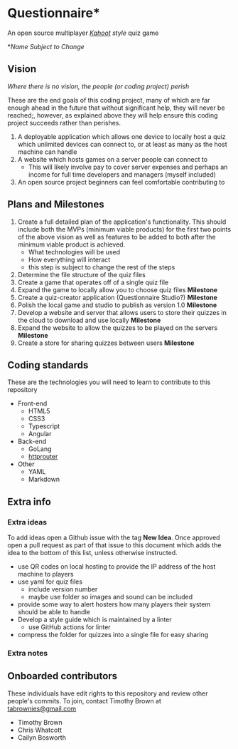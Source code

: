 # Questionnaire*
An open source multiplayer *[Kahoot](https://kahoot.it) style* quiz game

**Name Subject to Change*

## Vision
*Where there is no vision, the people (or coding project) perish* <!--make exact and add reference-->

These are the end goals of this coding project, many of which are far enough ahead in the future that without significant help, they will never be reached;, however, as explained above they will help ensure this coding project succeeds rather than perishes.

1. A deployable application which allows one device to locally host a quiz which unlimited devices can connect to, or at least as many as the host machine can handle
1. A website which hosts games on a server people can connect to
    * This will likely involve pay to cover server expenses and perhaps an income for full time developers and managers (myself included)
1. An open source project beginners can feel comfortable contributing to

## Plans and Milestones
1. Create a full detailed plan of the application's functionality. This should include both the MVPs (minimum viable products) for the first two points of the above vision as well as features to be added to both after the minimum viable product is achieved.
    * What technologies will be used
    * How everything will interact
    * this step is subject to change the rest of the steps
1. Determine the file structure of the quiz files
1. Create a game that operates off of a single quiz file
1. Expand the game to locally allow you to choose quiz files **Milestone**
1. Create a quiz-creator application (Questionnaire Studio?) **Milestone**
1. Polish the local game and studio to publish as version 1.0 **Milestone**
1. Develop a website and server that allows users to store their quizzes in the cloud to download and use locally **Milestone**
1. Expand the website to allow the quizzes to be played on the servers **Milestone**
1. Create a store for sharing quizzes between users **Milestone**

## Coding standards
These are the technologies you will need to learn to contribute to this repository
* Front-end
    * HTML5
    * CSS3
    * Typescript
    * Angular
* Back-end
    * GoLang
    * [httprouter](https://github.com/julienschmidt/httprouter)
* Other
    * YAML
    * Markdown

## Extra info
### Extra ideas
To add ideas open a Github issue with the tag **New Idea**. Once approved open a pull request as part of that issue to this document which adds the idea to the bottom of this list, unless otherwise instructed.
* use QR codes on local hosting to provide the IP address of the host machine to players
* use yaml for quiz files
    * include version number
    * maybe use folder so images and sound can be included
* provide some way to alert hosters how many players their system should be able to handle
* Develop a style guide which is maintained by a linter
    * use GitHub actions for linter
* compress the folder for quizzes into a single file for easy sharing

### Extra notes

## Onboarded contributors
These individuals have edit rights to this repository and review other people's commits. To join, contact Timothy Brown at [tabrownies@gmail.com](mailto:tabrownies@gmail.com)
* Timothy Brown
* Chris Whatcott
* Cailyn Bosworth

